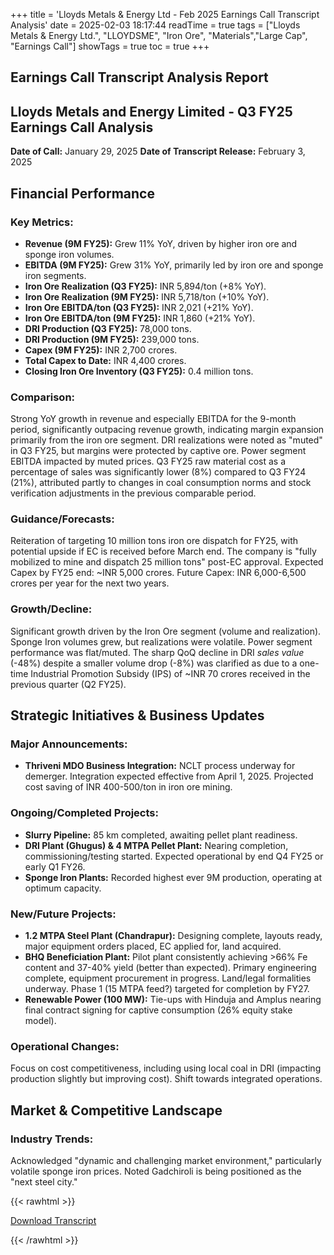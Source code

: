 +++
title = 'Lloyds Metals & Energy Ltd - Feb 2025 Earnings Call Transcript Analysis'
date = 2025-02-03 18:17:44
readTime = true
tags = ["Lloyds Metals & Energy Ltd.", "LLOYDSME", "Iron Ore", "Materials","Large Cap", "Earnings Call"]
showTags = true
toc = true
+++



## Earnings Call Transcript Analysis Report
## Lloyds Metals and Energy Limited - Q3 FY25 Earnings Call Analysis

**Date of Call:** January 29, 2025
**Date of Transcript Release:** February 3, 2025

## Financial Performance

### Key Metrics:

*   **Revenue (9M FY25):** Grew 11% YoY, driven by higher iron ore and sponge iron volumes.
*   **EBITDA (9M FY25):** Grew 31% YoY, primarily led by iron ore and sponge iron segments.
*   **Iron Ore Realization (Q3 FY25):** INR 5,894/ton (+8% YoY).
*   **Iron Ore Realization (9M FY25):** INR 5,718/ton (+10% YoY).
*   **Iron Ore EBITDA/ton (Q3 FY25):** INR 2,021 (+21% YoY).
*   **Iron Ore EBITDA/ton (9M FY25):** INR 1,860 (+21% YoY).
*   **DRI Production (Q3 FY25):** 78,000 tons.
*   **DRI Production (9M FY25):** 239,000 tons.
*   **Capex (9M FY25):** INR 2,700 crores.
*   **Total Capex to Date:** INR 4,400 crores.
*   **Closing Iron Ore Inventory (Q3 FY25):** 0.4 million tons.

### Comparison:

Strong YoY growth in revenue and especially EBITDA for the 9-month period, significantly outpacing revenue growth, indicating margin expansion primarily from the iron ore segment. DRI realizations were noted as "muted" in Q3 FY25, but margins were protected by captive ore. Power segment EBITDA impacted by muted prices. Q3 FY25 raw material cost as a percentage of sales was significantly lower (8%) compared to Q3 FY24 (21%), attributed partly to changes in coal consumption norms and stock verification adjustments in the previous comparable period.

### Guidance/Forecasts:

Reiteration of targeting 10 million tons iron ore dispatch for FY25, with potential upside if EC is received before March end. The company is "fully mobilized to mine and dispatch 25 million tons" post-EC approval. Expected Capex by FY25 end: ~INR 5,000 crores. Future Capex: INR 6,000-6,500 crores per year for the next two years.

### Growth/Decline:

Significant growth driven by the Iron Ore segment (volume and realization). Sponge Iron volumes grew, but realizations were volatile. Power segment performance was flat/muted. The sharp QoQ decline in DRI *sales value* (-48%) despite a smaller volume drop (-8%) was clarified as due to a one-time Industrial Promotion Subsidy (IPS) of ~INR 70 crores received in the previous quarter (Q2 FY25).

## Strategic Initiatives & Business Updates

### Major Announcements:

*   **Thriveni MDO Business Integration:** NCLT process underway for demerger. Integration expected effective from April 1, 2025. Projected cost saving of INR 400-500/ton in iron ore mining.

### Ongoing/Completed Projects:

*   **Slurry Pipeline:** 85 km completed, awaiting pellet plant readiness.
*   **DRI Plant (Ghugus) & 4 MTPA Pellet Plant:** Nearing completion, commissioning/testing started. Expected operational by end Q4 FY25 or early Q1 FY26.
*   **Sponge Iron Plants:** Recorded highest ever 9M production, operating at optimum capacity.

### New/Future Projects:

*   **1.2 MTPA Steel Plant (Chandrapur):** Designing complete, layouts ready, major equipment orders placed, EC applied for, land acquired.
*   **BHQ Beneficiation Plant:** Pilot plant consistently achieving >66% Fe content and 37-40% yield (better than expected). Primary engineering complete, equipment procurement in progress. Land/legal formalities underway. Phase 1 (15 MTPA feed?) targeted for completion by FY27.
*   **Renewable Power (100 MW):** Tie-ups with Hinduja and Amplus nearing final contract signing for captive consumption (26% equity stake model).

### Operational Changes:

Focus on cost competitiveness, including using local coal in DRI (impacting production slightly but improving cost). Shift towards integrated operations.

## Market & Competitive Landscape

### Industry Trends:

Acknowledged "dynamic and challenging market environment," particularly volatile sponge iron prices. Noted Gadchiroli is being positioned as the "next steel city."



{{< rawhtml >}}

<div class="button-container">    
    <a href="https://www.bseindia.com/stockinfo/AnnPdfOpen.aspx?Pname=f0814f1c-8a5a-4abd-8133-3458be783e91.pdf" target="_blank" class="report-button">
      <i class="fas fa-file-pdf"></i> Download Transcript
    </a>
</div>
    
{{< /rawhtml >}}
